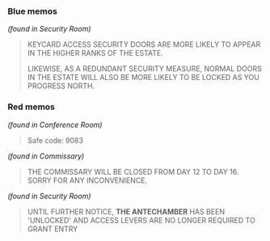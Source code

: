### Blue memos

_(found in Security Room)_
> KEYCARD ACCESS SECURITY DOORS
> ARE MORE LIKELY TO APPEAR IN THE
> HIGHER RANKS OF THE ESTATE.
>
> LIKEWISE, AS A REDUNDANT SECURITY
> MEASURE, NORMAL DOORS IN THE
> ESTATE WILL ALSO BE MORE LIKELY TO
> BE LOCKED AS YOU PROGRESS NORTH.

### Red memos

_(found in Conference Room)_
> Safe code: 9083

_(found in Commissary)_
> THE COMMISSARY WILL BE CLOSED FROM DAY 12 TO DAY 16. SORRY FOR ANY INCONVENIENCE.

_(found in Security Room)_
> UNTIL FURTHER NOTICE,
> **THE ANTECHAMBER**
> HAS BEEN 'UNLOCKED'
> AND ACCESS LEVERS ARE
> NO LONGER REQUIRED
> TO GRANT ENTRY

